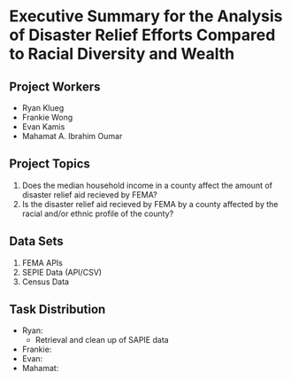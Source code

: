 # Executive Summary for the Analysis of Disaster Relief Efforts Compared to Racial Diversity and Wealth
## Project Workers
* Ryan Klueg
* Frankie Wong
* Evan Kamis
* Mahamat A. Ibrahim Oumar
## Project Topics
1. Does the median household income in a county affect the amount of disaster relief aid recieved by FEMA?
2. Is the disaster relief aid recieved by FEMA by a county affected by the racial and/or ethnic profile of the county?
## Data Sets
1. FEMA APIs 
2. SEPIE Data (API/CSV)
3. Census Data 
## Task Distribution
* Ryan:
  * Retrieval and clean up of SAPIE data
* Frankie: 
* Evan: 
* Mahamat:
